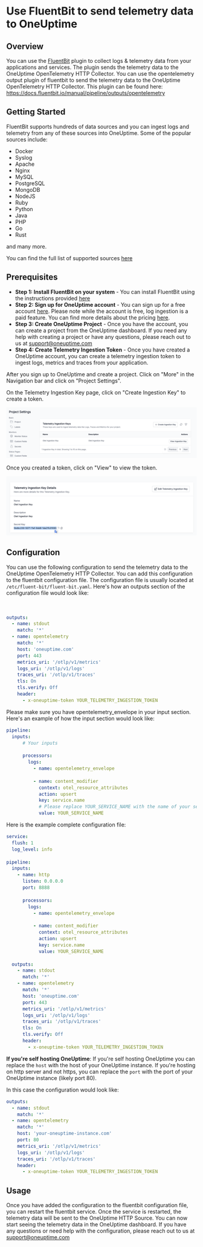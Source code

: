 # Use FluentBit to send telemetry data to OneUptime

## Overview

You can use the [FluentBit](https://docs.fluentbit.io/manual) plugin to collect logs & telemetry data from your applications and services. The plugin sends the telemetry data to the OneUptime OpenTelemetry HTTP Collector. You can use the opentelemetry output plugin of fluentbit to send the telemetry data to the OneUptime OpenTelemetry HTTP Collector. This plugin can be found here: https://docs.fluentbit.io/manual/pipeline/outputs/opentelemetry

## Getting Started

FluentBit supports hundreds of data sources and you can ingest logs and telemetry from any of these sources into OneUptime. Some of the popular sources include:

- Docker
- Syslog
- Apache
- Nginx
- MySQL
- PostgreSQL
- MongoDB
- NodeJS
- Ruby
- Python
- Java
- PHP
- Go
- Rust 

and many more. 

You can find the full list of supported sources [here](https://docs.fluentbit.io/manual)

## Prerequisites

- **Step 1: Install FluentBit on your system** - You can install FluentBit using the instructions provided [here](https://docs.fluentbit.io/manual/installation/getting-started-with-fluent-bit)
- **Step 2: Sign up for OneUptime account** -  You can sign up for a free account [here](https://oneuptime.com). Please note while the account is free, log ingestion is a paid feature. You can find more details about the pricing [here](https://oneuptime.com/pricing).
- **Step 3: Create OneUptime Project** - Once you have the account, you can create a project from the OneUptime dashboard. If you need any help with creating a project or have any questions, please reach out to us at support@oneuptime.com
- **Step 4: Create Telemetry Ingestion Token** - Once you have created a OneUptime account, you can create a telemetry ingestion token to ingest logs, metrics and traces from your application.

After you sign up to OneUptime and create a project. Click on "More" in the Navigation bar and click on "Project Settings".

On the Telemetry Ingestion Key page, click on "Create Ingestion Key" to create a token. 

![Create Service](/docs/static/images/TelemetryIngestionKeys.png)

Once you created a token, click on "View" to view the token.

![View Service](/docs/static/images/TelemetryIngestionKeyView.png)


## Configuration

You can use the following configuration to send the telemetry data to the OneUptime OpenTelemetry HTTP Collector. You can add this configuration to the fluentbit configuration file. The configuration file is usually located at `/etc/fluent-bit/fluent-bit.yaml`. Here's how an outputs section of the configuration file would look like:


```yaml


outputs:
  - name: stdout
    match: '*'
  - name: opentelemetry
    match: '*'
    host: 'oneuptime.com'
    port: 443
    metrics_uri: '/otlp/v1/metrics'
    logs_uri: '/otlp/v1/logs'
    traces_uri: '/otlp/v1/traces'
    tls: On
    tls.verify: Off
    header: 
      - x-oneuptime-token YOUR_TELEMETRY_INGESTION_TOKEN

```

Please make sure you have opentelemetry_envelope in your input section. Here's an example of how the input section would look like:

```yaml
pipeline:
  inputs:
      # Your inputs

      processors:
        logs:
          - name: opentelemetry_envelope

          - name: content_modifier
            context: otel_resource_attributes
            action: upsert
            key: service.name
            # Please replace YOUR_SERVICE_NAME with the name of your service
            value: YOUR_SERVICE_NAME
```

Here is the example complete configuration file:

```yaml
service:
  flush: 1
  log_level: info

pipeline:
  inputs:
    - name: http
      listen: 0.0.0.0
      port: 8888

      processors:
        logs:
          - name: opentelemetry_envelope

          - name: content_modifier
            context: otel_resource_attributes
            action: upsert
            key: service.name
            value: YOUR_SERVICE_NAME

  outputs:
    - name: stdout
      match: '*'
    - name: opentelemetry
      match: '*'
      host: 'oneuptime.com'
      port: 443
      metrics_uri: '/otlp/v1/metrics'
      logs_uri: '/otlp/v1/logs'
      traces_uri: '/otlp/v1/traces'
      tls: On
      tls.verify: Off
      header: 
        - x-oneuptime-token YOUR_TELEMETRY_INGESTION_TOKEN
```


**If you're self hosting OneUptime**: If you're self hosting OneUptime you can replace the `host` with the host of your OneUptime instance. If you're hosting on http server and not https, you can replace the `port` with the port of your OneUptime instance (likely port 80).

In this case the configuration would look like:

```yaml
outputs:
  - name: stdout
    match: '*'
  - name: opentelemetry
    match: '*'
    host: 'your-oneuptime-instance.com'
    port: 80
    metrics_uri: '/otlp/v1/metrics'
    logs_uri: '/otlp/v1/logs'
    traces_uri: '/otlp/v1/traces'
    header: 
      - x-oneuptime-token YOUR_TELEMETRY_INGESTION_TOKEN
```

## Usage

Once you have added the configuration to the fluentbit configuration file, you can restart the fluentbit service. Once the service is restarted, the telemetry data will be sent to the OneUptime HTTP Source. You can now start seeing the telemetry data in the OneUptime dashboard. If you have any questions or need help with the configuration, please reach out to us at support@oneuptime.com